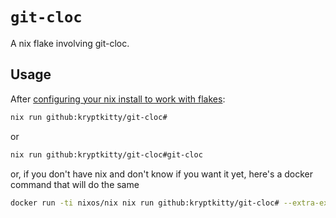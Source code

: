 # `git-cloc`

A nix flake involving git-cloc.

## Usage

After [configuring your nix install to work with flakes][EnableFlakes]:

```bash
nix run github:kryptkitty/git-cloc#
```

or

```bash
nix run github:kryptkitty/git-cloc#git-cloc
```

or, if you don't have nix and don't know if you want it yet, here's a docker command that will do the same

```bash
docker run -ti nixos/nix nix run github:kryptkitty/git-cloc# --extra-experimental-features nix-command --extra-experimental-features flakes
```


[EnableFlakes]: https://nixos.wiki/wiki/Flakes#Enable_flakes

